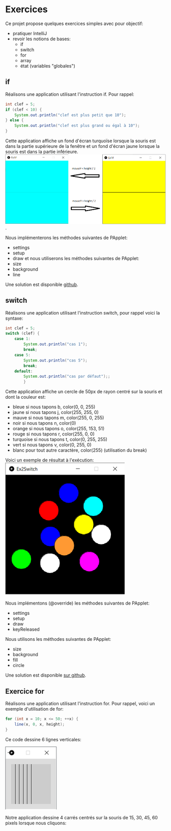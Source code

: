 # Exercices #
Ce projet propose quelques exercices simples avec pour objectif:
- pratiquer IntelliJ
- revoir les notions de bases:
    - if
    - switch
    - for
    - array
    - état (variables "globales")
    
## if ##
Réalisons une application utilisant l'instruction if. Pour rappel:
```java
int clef = 5;
if (clef < 10) {
    System.out.println("clef est plus petit que 10");
} else {
    System.out.println("clef est plus grand ou égal à 10");
}
```

Cette application affiche 
un fond d'écran turquoïse lorsque la souris est dans la partie supérieure de la fenêtre
et un fond d'écran jaune lorsque la souris est dans la partie inférieure.
![resultat attentdu](https://github.com/jedepaepe/java-4118/blob/master/lesson-09-intellij/exercices/Ex1If.png?raw=true).

Nous implémenterons les méthodes suivantes de PApplet:
- settings
- setup
- draw
et nous utiliserons les méthodes suivantes de PApplet:
- size
- background
- line

Une solution est disponible [github](https://github.com/jedepaepe/java-4118/blob/master/lesson-09-intellij/exercices/src/Ex1If.java).

## switch ##
Réalisons une application utilisant l'instruction switch, pour rappel voici la syntaxe:
```java
int clef = 5;
switch (clef) {
    case 1:
        System.out.println("cas 1");
        break;
    case 5:
        System.out.println("cas 5");
        break;
    default:
        System.out.println("cas par défaut");;
        }
```

Cette application affiche un cercle de 50px de rayon centré sur la souris
et dont la couleur est:
- bleue si nous tapons b, color(0, 0, 255)
- jaune si nous tapons j, color(255, 255, 0)
- mauve si nous tapons m, color(255, 0, 255)
- noir si nous tapons n, color(0)
- orange si nous tapons o, color(255, 153, 51)
- rouge si nous tapons r, color(255, 0, 0)
- turquoise si nous tapons t, color(0, 255, 255)
- vert si nous tapons v, color(0, 255, 0)
- blanc pour tout autre caractère, color(255) (utilisation du break)

Voici un exemple de résultat à l'exécution:
![résultat attendu](https://github.com/jedepaepe/java-4118/blob/master/lesson-09-intellij/exercices/Ex2Switch.png?raw=true)

Nous implémentons (@override) les méthodes suivantes de PApplet:
- settings
- setup
- draw
- keyReleased

Nous utilisons les méthodes suivantes de PApplet:
- size
- background
- fill
- circle

Une solution est disponible [sur github](https://github.com/jedepaepe/java-4118/blob/master/lesson-09-intellij/exercices/src/Ex2Switch.java).

## Exercice for ##
Réalisons une application utilisant l'instruction for. 
Pour rappel, voici un exemple d'utilisation de for:

```java
for (int x = 10; x <= 50; ++x) {
    line(x, 0, x, height);
} 
```
Ce code dessine 6 lignes verticales:

![résultat](https://github.com/jedepaepe/java-4118/blob/master/lesson-09-intellij/exercices/For.png?raw=true)

Notre application dessine 4 carrés centrés sur la souris de 15, 30, 45, 60 pixels
lorsque nous cliquons:

